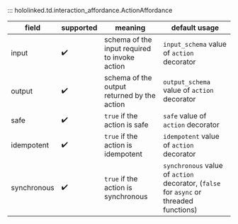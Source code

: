 

::: hololinked.td.interaction_affordance.ActionAffordance

| field        | supported | meaning                       | default usage                  |
|--------------|-----------|-------------------------------|--------------------------------|
| input | ✔️ | schema of the input required to invoke action | `input_schema` value of `action` decorator |
| output | ✔️ | schema of the output returned by the action | `output_schema` value of `action` decorator |
| safe | ✔️ | `true` if the action is safe | `safe` value of `action` decorator |
| idempotent | ✔️ | `true` if the action is idempotent | `idempotent` value of `action` decorator |
| synchronous | ✔️ | `true` if the action is synchronous | `synchronous` value of `action` decorator, (`false` for `async` or threaded functions) |